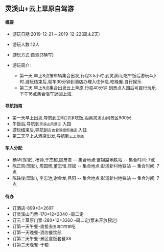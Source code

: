 ## 灵溪山+云上草原自驾游

#### 概要

- 游玩日期:2019-12-21 ~ 2019-12-22(周末2天)

- 游玩人数:12人

- 游玩方式:自驾(3辆车)

- 游玩简介:

  - 第一天,早上8点按车辆集合出发,行程3.5小时.到灵溪山,吃午饭后游玩4小时.游玩结束后,驱车30分钟到酒店办理入住休息.吃晚餐.自行娱乐.
  - 第二天,早上8点集合出发云上草原,行程40分钟.到景点入园后可自行玩乐.下午16点集合驱车返回上海.


#### 导航指南

- 第一天早上出发,导航到`玉湾口农家`吃饭,距离灵溪山风景区900米.
- 午饭后,导航到`灵溪山风景区` 入园
- 游玩结束后,导航到`安吉君澜度假酒店` 入住
- 第二天早上从酒店出发,导航到`云上草原`

#### 车人分配

- 杨华(驾驶), 杨帅,于杰超,顾彦君 -- 集合地点:富锦路地铁站 -- 集合时间: 7点
- 陈正凯(驾驶), 周国辉,董志恒,邓斌 -- 集合地点:彭浦新村地铁站 -- 集合时间: 7点
- 陈轶俊(驾驶), 李忠池,谢金龙,吕阳 -- 集合地点:彭浦新村地铁站 -- 集合时间: 7点

#### 待办

- 订酒店-899*3=2697
- 订灵溪山门票-170*12=2040 -周二定
- 订云上草原门票-280*12=3360 -周二定(票未开放预定)
- 订第一天午餐-直接去`玉湾口农家`吃
- 订第一天晚餐-酒店餐饮部
- 订第二天午餐-景区盒饭套餐38
- 订第二天晚餐-干粮




